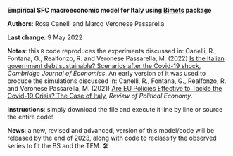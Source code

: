 **Empirical SFC macroeconomic model for Italy using [Bimets](https://github.com/cran/bimets) package**

**Authors**: Rosa Canelli and Marco Veronese Passarella

**Last change**: 9 May 2022

**Notes**: this `R` code reproduces the experiments discussed in: Canelli, R., Fontana, G., Realfonzo, R. and Veronese Passarella, M. (2022) [Is the Italian government debt sustainable? Scenarios after the Covid-19 shock](https://academic.oup.com/cje/article-abstract/46/3/581/6584486), *Cambridge Journal of Economics*. An early version of it was used to produce the simulations discussed in: Canelli, R., Fontana, G., Realfonzo, R. and Veronese Passarella, M. (2021) [Are EU Policies Effective to Tackle the Covid-19 Crisis? The Case of Italy](https://www.tandfonline.com/doi/full/10.1080/09538259.2021.1876477), *Review of Political Economy*.

**Instructions**: simply download the file and execute it line by line or source the entire code!

**News**: a new, revised and advanced, version of this model/code will be released by the end of 2023, along with code to reclassify the observed series to fit the BS and the TFM. 🛠️
